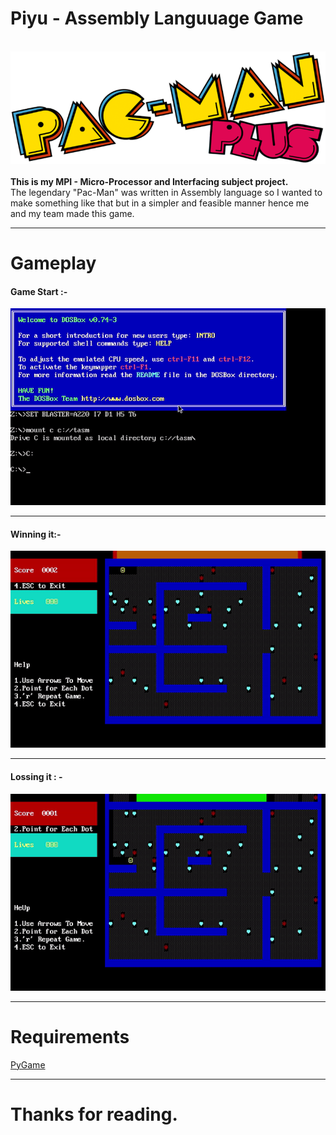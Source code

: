 # Piyu - Assembly Languuage Game
</br>
<img src = "https://github.com/prithvi-sharma/Projects/blob/master/Piyu%20-%20Assembly%20Language%20Game/Images/Piyu.png">
</br></br>
<strong>This is my MPI - Micro-Processor and Interfacing subject project.</strong></br>
The legendary "Pac-Man" was written in Assembly language so I wanted to make something like that but in a simpler and feasible manner hence me and my team made this game.
<hr>

# Gameplay

#### Game Start :-

<img src = "Piyu Start.gif">
<hr>

#### Winning it:- 

<img src = "Piyu Win.gif">
<hr>

#### Lossing it : - 

<img src = "Piyu Lose.gif">
<hr>

# Requirements

<a href="https://github.com/pygame/pygame">PyGame</a>
<hr>

# Thanks for reading.
